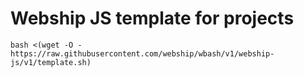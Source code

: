 # Webship JS template for projects

```
bash <(wget -O - https://raw.githubusercontent.com/webship/wbash/v1/webship-js/v1/template.sh)
```